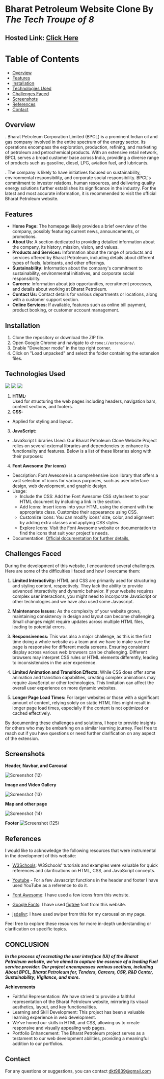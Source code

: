 # Bharat Petroleum Website Clone By *The Tech Troupe of 8*

## Hosted Link: [Click Here](https://ayushagrawal2806.github.io/Bharat-Petroleum/)

# Table of Contents
  - [Overview](#overview)
  - [Features](#features)
  - [Installation](#installation)
  - [Technologies Used](#technologies-used)
  - [Challenges Faced](#challenges-faced)
  - [Screenshots](#screenshots)
  - [References](#references)
  - [Contact](#contact)


## Overview

. Bharat Petroleum Corporation Limited (BPCL) is a prominent Indian oil and gas company involved in the entire spectrum of the energy sector. Its operations encompass the exploration, production, refining, and marketing of petroleum and petrochemical products. With an extensive retail network, BPCL serves a broad customer base across India, providing a diverse range of products such as gasoline, diesel, LPG, aviation fuel, and lubricants.

. The company is likely to have initiatives focused on sustainability, environmental responsibility, and corporate social responsibility. BPCL's commitment to investor relations, human resources, and delivering quality energy solutions further establishes its significance in the industry. For the latest and most accurate information, it is recommended to visit the official Bharat Petroleum website.


## Features

- **Home Page:** The homepage likely provides a brief overview of the company, possibly featuring current news, announcements, or promotions.
- **About Us:** A section dedicated to providing detailed information about the company, its history, mission, vision, and values.
- **Products and Services:** Information about the range of products and services offered by Bharat Petroleum, including details about different types of fuels, lubricants, and other offerings.
- **Sustainability:** Information about the company's commitment to sustainability, environmental initiatives, and corporate social responsibility.
- **Careers:** Information about job opportunities, recruitment processes, and details about working at Bharat Petroleum.
- **Contact Us:** Contact details for various departments or locations, along with a customer support section.
- **Online Services:** If available, features such as online bill payment, product booking, or customer account management.


## Installation

1. Clone the repository or download the ZIP file.
2. Open Google Chrome and navigate to `chrome://extensions/`.
3. Enable "Developer mode" in the top right corner.
4. Click on "Load unpacked" and select the folder containing the extension files.


## Technologies Used
<img src="https://img.icons8.com/color/48/000000/html-5.png"/>          <img src="https://img.icons8.com/color/48/000000/css3.png"/>          <img src="https://img.icons8.com/color/48/000000/javascript.png"/>    

1.  **HTML:**  
Used for structuring the web pages including headers, navigation bars, content sections, and footers.
2.  **CSS:** 
 - Applied for styling and layout.
3.  **JavaScript:**
 - JavaScript Libraries Used: Our Bharat Petroleum Clone Website Project relies on several external libraries and dependencies to enhance its functionality and features. Below is a list of these libraries along with their purposes:

4.  **Font Awesome (for icons)**
 - Description: Font Awesome is a comprehensive icon library that offers a vast selection of icons for various purposes, such as user interface design, web development, and graphic design.
 - Usage:
   - Include the CSS: Add the Font Awesome CSS stylesheet to your HTML document by including a link in the <head> section.
   - Add Icons: Insert icons into your HTML using the element with the appropriate class. Customize their appearance using CSS.
   - Customize Icons: You can modify icons' size, color, and alignment by adding extra classes and applying CSS styles.
   - Explore Icons: Visit the Font Awesome website or documentation to find the icons that suit your project's needs.
 - Documentation: [Official documentation for further details.](https://fontawesome.com/)


## Challenges Faced

During the development of this website, I encountered several challenges. Here are some of the difficulties I faced and how I overcame them:

1. **Limited Interactivity:**
 HTML and CSS are primarily used for structuring and styling content, respectively. They lack the ability to provide advanced interactivity and dynamic behavior. If your website requires complex user interactions, you might need to incorporate JavaScript or other technologies and we have also used some Javascript.

2. **Maintenance Issues:**
 As the complexity of your website grows, maintaining consistency in design and layout can become challenging. Small changes might require updates across multiple HTML files, leading to potential errors.

3. **Responsiveness:**
This was also a major challenge, as this is the first time doing a whole website as a team and we have to make sure the page is responsive for different media screens. Ensuring consistent display across various web browsers can be challenging. Different browsers may interpret CSS rules or HTML elements differently, leading to inconsistencies in the user experience.

4. **Limited Animation and Transition Effects:** While CSS does offer some animation and transition capabilities, creating complex animations may require JavaScript or other technologies. This limitation can affect the overall user experience on more dynamic websites.

5. **Longer Page Load Times:**
 For larger websites or those with a significant amount of content, relying solely on static HTML files might result in longer page load times, especially if the content is not optimized or cached effectively.

By documenting these challenges and solutions, I hope to provide insights for others who may be embarking on a similar learning journey. Feel free to reach out if you have questions or need further clarification on any aspect of the extension.


## Screenshots

**Header, Navbar, and Carousal**

![Screenshot (12)](https://github.com/ayushagrawal2806/Bharat-Petroleum/assets/70975389/7031057e-6291-4274-8efd-9a72ed393905)


**Image and Video Gallery**

![Screenshot (13)](https://github.com/ayushagrawal2806/Bharat-Petroleum/assets/70975389/a3409a16-3964-48dc-a4fc-47a35f3e0326)


**Map and other page**

![Screenshot (14)](https://github.com/ayushagrawal2806/Bharat-Petroleum/assets/70975389/edaa86c2-4edb-400e-a5b5-22310897be1e)


**Footer**
![Screenshot (125)](https://github.com/ayushagrawal2806/Bharat-Petroleum/assets/72606635/a8f0308e-9036-4098-a6c2-e58ea076a52c)


## References

I would like to acknowledge the following resources that were instrumental in the development of this website:

- [W3Schools](https://www.w3schools.com/): W3Schools' tutorials and examples were valuable for quick references and clarifications on HTML, CSS, and JavaScript concepts.

- [Youtube](https://www.youtube.com/) - For a few Javascript functions in the header and footer I have used YouTube as a reference to do it.

- [Font Awesome](https://fontawesome.com/): I have used a few icons from this website.

- [Google Fonts](https://fonts.google.com/): I have used [figtree](https://fonts.google.com/specimen/Figtree?query=figtree) font from this website.

- [jsdelivr](https://www.jsdelivr.com/): I have used swiper from this for my carousal on my page.

Feel free to explore these resources for more in-depth understanding or clarification on specific topics.


## **CONCLUSION**

***In the process of recreating the user interface (UI) of the Bharat Petroleum website, we've aimed to capture the essence of a leading Fuel service provider.
Our project encompasses various sections, including About BPCL, Bharat Petroleum for, Tenders, Careers, CSR, R&D Center, Sustainability, Vigilance, and more.***

**Achievements**
- Faithful Representation: We have strived to provide a faithful representation of the Bharat Petroleum website, mirroring its visual aesthetics, layout, and key functionalities.
- Learning and Skill Development: This project has been a valuable learning experience in web development.
- We've honed our skills in HTML and CSS, allowing us to create responsive and visually appealing web pages.
- Portfolio Enhancement: The Bharat Petroleum project serves as a testament to our web development abilities, providing a meaningful addition to our portfolios.


## Contact

For any questions or suggestions, you can contact dkt9839@gmail.com
